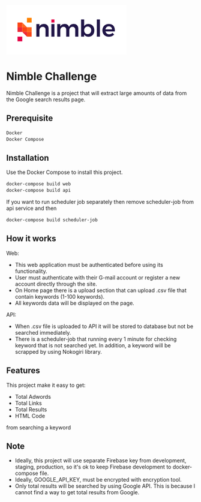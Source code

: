 ![Logo of the project](https://raw.githubusercontent.com/nattaponaie/nimble-challenge/master/web/static/favicon.png)

# Nimble Challenge

Nimble Challenge is a project that will extract large amounts of data from the Google search results page.

## Prerequisite

```bash
Docker
Docker Compose
```

## Installation

Use the Docker Compose to install this project.

```bash
docker-compose build web
docker-compose build api
```

If you want to run scheduler job separately then remove scheduler-job from api service and then

```bash
docker-compose build scheduler-job
```

## How it works

Web:
  - This web application must be authenticated before using its functionality. 
  - User must authenticate with their G-mail account or register a new account directly through the site.
  - On Home page there is a upload section that can upload .csv file that contain keywords (1-100 keywords).
  - All keywords data will be displayed on the page.
  
API:
  - When .csv file is uploaded to API it will be stored to database but not be searched immediately.
  - There is a scheduler-job that running every 1 minute for checking keyword that is not searched yet. In addition, a keyword will be scrapped by using Nokogiri library.
  
## Features

This project make it easy to get:
  - Total Adwords
  - Total Links
  - Total Results
  - HTML Code
  
from searching a keyword

## Note

- Ideally, this project will use separate Firebase key from development, staging, production, so it's ok to keep Firebase development to docker-compose file.
- Ideally, GOOGLE_API_KEY, must be encrypted with encryption tool.
- Only total results will be searched by using Google API. This is because I cannot find a way to get total results from Google.
